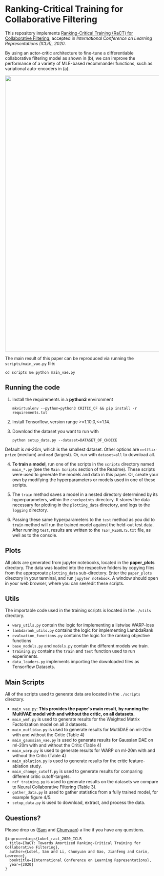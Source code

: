 # Ranking-Critical Training for Collaborative Filtering

This repository implements [Ranking-Critical Training (RaCT) for Collaborative Filtering](https://arxiv.org/abs/1906.04281), accepted in _International Conference on Learning Representations (ICLR), 2020_.     


By using an actor-critic architecture to fine-tune a differentiable collaborative filtering model as shown in (b), we can improve the performance of a variety of MLE-based recommander functions, such as variational auto-encoders in (a).

<img src="misc/schemes.png" width="900">  

The main result of this paper can be reproduced via running the `scripts/main_vae.py` file:

    cd scripts && python main_vae.py

## Running the code

1. Install the requirements in a **python3** environment

    `mkvirtualenv --python=python3 CRITIC_CF && pip install -r requirements.txt`

2. Install Tensorflow, version range >=1.10.0,<=1.14. 

3. Download the dataset you want to run with

    `python setup_data.py --dataset=DATASET_OF_CHOICE`

Default is *ml-20m*, which is the smallest dataset. Other options are `netflix-prize` (medium) and `msd` (largest). Or, run with `dataset=all` to download all.

4. **To train a model**, run one of the scripts in the `scripts` directory named `main_*.py` (see the `Main Scripts` section of the Readme). These scripts were used to generate the models and data in this paper. Or, create your own by modifying the hyperparameters or models used in one of these scripts.

5. The `train` method saves a model in a nested directory determined by its hyperparameters, within the `checkpoints` directory. It stores the data necessary for plotting in the `plotting_data` directory, and logs to the `logging` directory.
6. Passing these same hyperparameters to the `test` method as you did to `train` method will run the trained model against the held-out test data. After running `test`, results are written to the `TEST_RESULTS.txt` file, as well as to the console.

## Plots

All plots are generated from jupyter notebooks, located in the **paper_plots** directory. The data was loaded into the respective folders by copying files from the approproate `plotting_data` sub-directory. Enter the `paper_plots` directory in your terminal, and run `jupyter notebook`. A window should open in your web browser, where you can see/edit these scripts.

## Utils
The importable code used in the training scripts is located in the `./utils` directory.
* `warp_utils.py` contain the logic for implementing a listwise WARP-loss
* `lambdarank_utils.py` contains the logic for implementing LambdaRank
* `evaluation_functions.py` contains the logic for the ranking objective functions
* `base_models.py` and `models.py` contain the different models we train.
* `training.py` contains the `train` and `test` function used to run experiments.
* `data_loaders.py` implements importing the downloaded files as Tensorflow Datasets.

## Main Scripts

All of the scripts used to generate data are located in the `./scripts` directory.
* `main_vae.py`: **This provides the paper's main result, by running the MultiVAE model with and without the critic, on all datasets.** 
* `main_wmf.py` is used to generate results for the Weighted Matrix Factorization model on all 3 datasets.
* `main_mutlidae.py` is used to generate results for MutliDAE on ml-20m with and without the Critic (Table 4)
* `main_gaussian_vae.py` is used to generate results for Gaussian DAE on ml-20m with and without the Critic (Table 4)
* `main_warp.py` is used to generate results for WARP on ml-20m with and without the Critic (Table 4)
* `main_ablation.py` is used to generate results for the critic feature-ablation study.
* `main_change_cutoff.py` is used to generate results for comparing different critic cutoff-targets.
* `ncf_training.py` is used to generate results on the datasets we compare to Neural Collaborative Filtering (Table 3).
* `gather_data.py` is used to gather statistics from a fully trained model, for example figure 4/5.
* `setup_data.py` is used to download, extract, and process the data.

## Questions?
Please drop us ([Sam](https://samlobel.github.io/) and [Chunyuan](http://chunyuan.li/)) a line if you have any questions.


```
@inproceedings{Lobel_ract_2020_ICLR
  title={RaCT: Towards Amortized Ranking-Critical Training for Collaborative Filtering},
  author={Lobel, Sam and Li, Chunyuan and Gao, Jianfeng and Carin, Lawrence},
  booktitle={International Conference on Learning Representations},
  year={2020}
}
```

